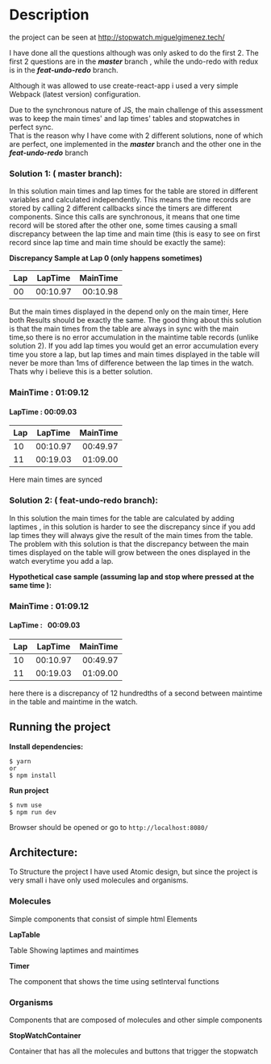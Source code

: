 # Description 

the project can be seen at http://stopwatch.miguelgimenez.tech/


I have done all the questions although was only asked to do the first 2. The first 2 questions are in the ***master*** branch , while the undo-redo with redux is in the ***feat-undo-redo*** branch.

Although it was allowed to use create-react-app i used a very  simple Webpack (latest version) configuration.


Due to the synchronous nature of JS, the main challenge of this assessment was to keep the main times' and lap times' tables and stopwatches in perfect sync.  
That is the reason why I have come with 2 different solutions, none of which are perfect, one implemented in the ***master*** branch and the other one in the ***feat-undo-redo*** branch

### Solution 1: ( master branch):

In this solution main times and lap times for the table are stored in different variables and calculated independently. This means the time records are stored by calling 2 different callbacks since the timers are different components. 
Since this calls are synchronous, it means that one time record will be stored after the other one, some times causing a small discrepancy between the lap time and main time (this is easy to see on first record since lap time and main time should be exactly the same):

**Discrepancy Sample at Lap 0 (only happens sometimes)**

|Lap| LapTime  | MainTime |
|---|:--------:| --------:|
| 00| 00:10.97 | 00:10.98 |

But the main times displayed in the  depend only on the main timer, 
Here both Results should be exactly the same.
The good thing about this solution is that the main times from the table are always in sync with the main time,so there is no error accumulation in the maintime table records  (unlike solution 2).
If you add lap times you would get an error accumulation every time you store a lap, but lap times and main times displayed in the table will never be more than 1ms of difference between the lap times in the watch. Thats why i believe this is a better solution.

###  MainTime : 01:09.12 
#### LapTime : 00:09.03

|Lap| LapTime  | MainTime |
|---|:--------:| --------:|
| 10| 00:10.97 | 00:49.97 |
| 11| 00:19.03 | 01:09.00 | 

Here main times are synced

### Solution 2: ( feat-undo-redo branch):

In this solution the main times for the table are calculated by adding laptimes , in this solution is harder to see the discrepancy since if you add lap times they will always give the result of the main times from the table.
The problem with this solution is that the discrepancy between the main times displayed on the table will grow between the ones displayed in the watch everytime you add a lap.

**Hypothetical case sample (assuming lap and stop where pressed at the same time ):**

###  MainTime :  01:09.12 
#### LapTime :    00:09.03

|Lap| LapTime  | MainTime |
|---|:--------:| --------:|
| 10| 00:10.97 | 00:49.97 |
| 11| 00:19.03 | 01:09.00 | 

here there  is a discrepancy of 12 hundredths of a second between maintime in the table and maintime in the watch.


## Running the project

**Install dependencies:**


    $ yarn 
    or 
    $ npm install


**Run project**

    $ nvm use
    $ npm run dev   
    
 
Browser should be opened or  go to ``http://localhost:8080/``



## Architecture:

To Structure the project I have used Atomic design, but since the project is very 
small i have only used molecules and organisms.

### Molecules
Simple components that consist of simple html Elements 

**LapTable**

Table Showing laptimes and maintimes

**Timer**

The component that shows the time using setInterval functions

### Organisms
Components that are composed of molecules and other simple components

**StopWatchContainer**

Container that has all the molecules and buttons that trigger the stopwatch

